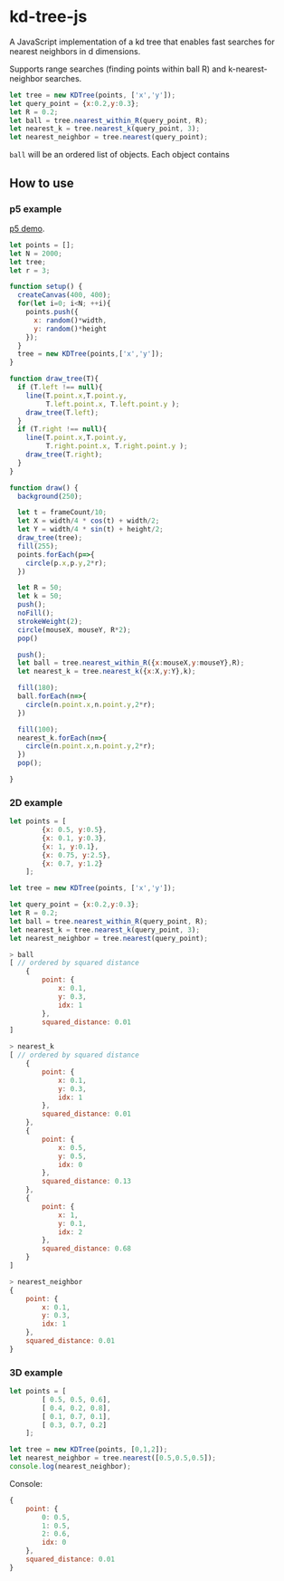 # kd-tree-js

A JavaScript implementation of a kd tree that enables fast searches for nearest neighbors in d dimensions.

Supports range searches (finding points within ball R) and k-nearest-neighbor searches.

```javascript
let tree = new KDTree(points, ['x','y']);
let query_point = {x:0.2,y:0.3};
let R = 0.2;
let ball = tree.nearest_within_R(query_point, R);
let nearest_k = tree.nearest_k(query_point, 3);
let nearest_neighbor = tree.nearest(query_point);
```

`ball` will be an ordered list of objects. Each object contains 

## How to use

### p5 example

[p5 demo](https://editor.p5js.org/kimxsegfault/sketches/0--CV4nQn).

```javascript
let points = [];
let N = 2000;
let tree;
let r = 3;

function setup() {
  createCanvas(400, 400);
  for(let i=0; i<N; ++i){
    points.push({
      x: random()*width,
      y: random()*height
    });
  }
  tree = new KDTree(points,['x','y']);
}

function draw_tree(T){
  if (T.left !== null){
    line(T.point.x,T.point.y,
         T.left.point.x, T.left.point.y );
    draw_tree(T.left);
  }
  if (T.right !== null){
    line(T.point.x,T.point.y,
         T.right.point.x, T.right.point.y );
    draw_tree(T.right);
  }
}

function draw() {
  background(250);

  let t = frameCount/10;
  let X = width/4 * cos(t) + width/2;
  let Y = width/4 * sin(t) + height/2;
  draw_tree(tree);
  fill(255);
  points.forEach(p=>{
    circle(p.x,p.y,2*r);
  })

  let R = 50;
  let k = 50;
  push();
  noFill();
  strokeWeight(2);
  circle(mouseX, mouseY, R*2);
  pop()

  push();
  let ball = tree.nearest_within_R({x:mouseX,y:mouseY},R);
  let nearest_k = tree.nearest_k({x:X,y:Y},k);

  fill(180);
  ball.forEach(n=>{
    circle(n.point.x,n.point.y,2*r);
  })

  fill(100);
  nearest_k.forEach(n=>{
    circle(n.point.x,n.point.y,2*r);
  })
  pop();

}
```

### 2D example

```javascript
let points = [
        {x: 0.5, y:0.5},
        {x: 0.1, y:0.3},
        {x: 1, y:0.1},
        {x: 0.75, y:2.5},
        {x: 0.7, y:1.2}
    ];

let tree = new KDTree(points, ['x','y']);

let query_point = {x:0.2,y:0.3};
let R = 0.2;
let ball = tree.nearest_within_R(query_point, R);
let nearest_k = tree.nearest_k(query_point, 3);
let nearest_neighbor = tree.nearest(query_point);
```

```javascript
> ball
[ // ordered by squared distance
    {
        point: {
            x: 0.1,
            y: 0.3,
            idx: 1
        },
        squared_distance: 0.01
]
```

```javascript
> nearest_k
[ // ordered by squared distance
    {
        point: {
            x: 0.1,
            y: 0.3,
            idx: 1
        },
        squared_distance: 0.01
    },
    {
        point: {
            x: 0.5,
            y: 0.5,
            idx: 0
        },
        squared_distance: 0.13
    },
    {
        point: {
            x: 1,
            y: 0.1,
            idx: 2
        },
        squared_distance: 0.68
    }
]
```

```javascript
> nearest_neighbor
{
    point: {
        x: 0.1,
        y: 0.3,
        idx: 1
    },
    squared_distance: 0.01
}
```

### 3D example

```javascript
let points = [
        [ 0.5, 0.5, 0.6],
        [ 0.4, 0.2, 0.8],
        [ 0.1, 0.7, 0.1],
        [ 0.3, 0.7, 0.2]
    ];

let tree = new KDTree(points, [0,1,2]);
let nearest_neighbor = tree.nearest([0.5,0.5,0.5]);
console.log(nearest_neighbor);
```

Console:
```javascript
{
    point: {
        0: 0.5,
        1: 0.5,
        2: 0.6,
        idx: 0
    },
    squared_distance: 0.01
}
```

